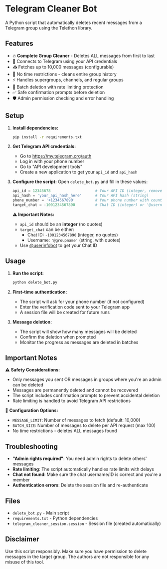 # Telegram Cleaner Bot

A Python script that automatically deletes recent messages from a Telegram group using the Telethon library.

## Features

- 🔥 **Complete Group Cleaner** - Deletes ALL messages from first to last
- 🔗 Connects to Telegram using your API credentials  
- 📥 Fetches up to 10,000 messages (configurable)
- 🎯 No time restrictions - cleans entire group history
- ⚡ Handles supergroups, channels, and regular groups
- 🔄 Batch deletion with rate limiting protection
- ✅ Safe confirmation prompts before deletion
- 🛡️ Admin permission checking and error handling

## Setup

1. **Install dependencies:**
   ```bash
   pip install -r requirements.txt
   ```

2. **Get Telegram API credentials:**
   - Go to https://my.telegram.org/auth
   - Log in with your phone number
   - Go to "API development tools"
   - Create a new application to get your `api_id` and `api_hash`

3. **Configure the script:**
   Open `delete_bot.py` and fill in these values:
   ```python
   api_id = 12345678                    # Your API ID (integer, remove quotes)
   api_hash = 'your_api_hash_here'      # Your API hash (string)
   phone_number = '+1234567890'         # Your phone number with country code
   target_chat = -1001234567890         # Chat ID (integer) or '@username'
   ```

   **⚠️ Important Notes:**
   - `api_id` should be an **integer** (no quotes)
   - `target_chat` can be either:
     - Chat ID: `-1001234567890` (integer, no quotes)
     - Username: `'@groupname'` (string, with quotes)
   - Use [@userinfobot](https://t.me/userinfobot) to get your Chat ID

## Usage

1. **Run the script:**
   ```bash
   python delete_bot.py
   ```

2. **First-time authentication:**
   - The script will ask for your phone number (if not configured)
   - Enter the verification code sent to your Telegram app
   - A session file will be created for future runs

3. **Message deletion:**
   - The script will show how many messages will be deleted
   - Confirm the deletion when prompted
   - Monitor the progress as messages are deleted in batches

## Important Notes

⚠️ **Safety Considerations:**
- Only messages you sent OR messages in groups where you're an admin can be deleted
- Messages are permanently deleted and cannot be recovered
- The script includes confirmation prompts to prevent accidental deletion
- Rate limiting is handled to avoid Telegram API restrictions

🔧 **Configuration Options:**
- `MESSAGE_LIMIT`: Number of messages to fetch (default: 10,000)
- `BATCH_SIZE`: Number of messages to delete per API request (max 100)
- No time restrictions - deletes ALL messages found

## Troubleshooting

- **"Admin rights required"**: You need admin rights to delete others' messages
- **Rate limiting**: The script automatically handles rate limits with delays
- **Chat not found**: Make sure the chat username/ID is correct and you're a member
- **Authentication errors**: Delete the session file and re-authenticate

## Files

- `delete_bot.py` - Main script
- `requirements.txt` - Python dependencies
- `telegram_cleaner_session.session` - Session file (created automatically)

## Disclaimer

Use this script responsibly. Make sure you have permission to delete messages in the target group. The authors are not responsible for any misuse of this tool. 